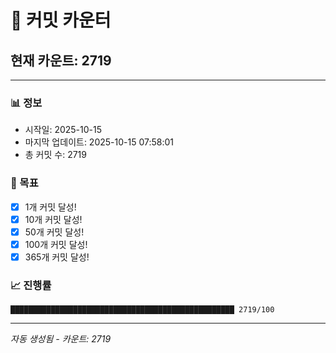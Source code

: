 # 🔢 커밋 카운터

## 현재 카운트: 2719

---

### 📊 정보
- 시작일: 2025-10-15
- 마지막 업데이트: 2025-10-15 07:58:01
- 총 커밋 수: 2719

### 🎯 목표
- [x] 1개 커밋 달성!
- [x] 10개 커밋 달성!
- [x] 50개 커밋 달성!
- [x] 100개 커밋 달성!
- [x] 365개 커밋 달성!

### 📈 진행률
```
██████████████████████████████████████████████████ 2719/100
```

---
*자동 생성됨 - 카운트: 2719*
